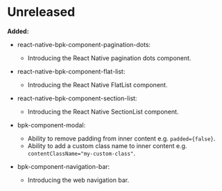 # Unreleased

**Added:**
- react-native-bpk-component-pagination-dots:
  - Introducing the React Native pagination dots component.

- react-native-bpk-component-flat-list:
  - Introducing the React Native FlatList component.
- react-native-bpk-component-section-list:
  - Introducing the React Native SectionList component.

- bpk-component-modal:
  - Ability to remove padding from inner content e.g. `padded={false}`.
  - Ability to add a custom class name to inner content e.g. `contentClassName="my-custom-class"`.

- bpk-component-navigation-bar:
  - Introducing the web navigation bar.
